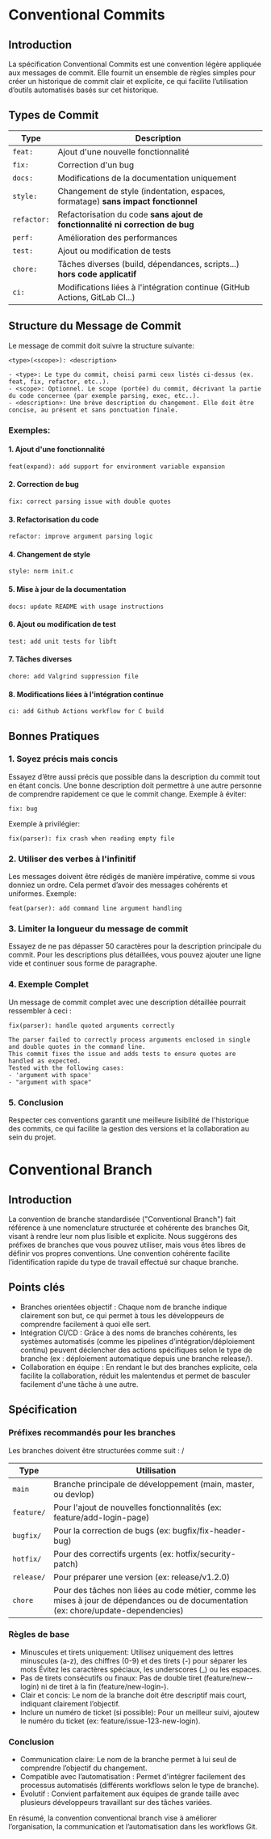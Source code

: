 # Conventional Commits

## Introduction

La spécification Conventional Commits est une convention légère appliquée aux messages de commit.
Elle fournit un ensemble de règles simples pour créer un historique de commit clair et explicite, ce qui facilite l’utilisation d’outils automatisés basés sur cet historique.

## Types de Commit

| **Type**    | **Description**                                                                 |
|-------------|---------------------------------------------------------------------------------|
| `feat:`     | Ajout d'une nouvelle fonctionnalité                                             |
| `fix:`      | Correction d'un bug                                                             |
| `docs:`     | Modifications de la documentation uniquement                                    |
| `style:`    | Changement de style (indentation, espaces, formatage) **sans impact fonctionnel**|
| `refactor:` | Refactorisation du code **sans ajout de fonctionnalité ni correction de bug**   |
| `perf:`     | Amélioration des performances                                                   |
| `test:`     | Ajout ou modification de tests                                                  |
| `chore:`    | Tâches diverses (build, dépendances, scripts...) **hors code applicatif**       |
| `ci:`       | Modifications liées à l'intégration continue (GitHub Actions, GitLab CI...)     |


## Structure du Message de Commit

Le message de commit doit suivre la structure suivante:

	<type>(<scope>): <description>

	- <type>: Le type du commit, choisi parmi ceux listés ci-dessus (ex. feat, fix, refactor, etc..).
	- <scope>: Optionnel. Le scope (portée) du commit, décrivant la partie du code concernee (par exemple parsing, exec, etc..).
	- <description>: Une brève description du changement. Elle doit être concise, au présent et sans ponctuation finale.

### Exemples:

#### 1. Ajout d'une fonctionnalité

	feat(expand): add support for environment variable expansion

#### 2. Correction de bug

	fix: correct parsing issue with double quotes

#### 3. Refactorisation du code

	refactor: improve argument parsing logic

#### 4. Changement de style

	style: norm init.c

#### 5. Mise à jour de la documentation

	docs: update README with usage instructions

#### 6. Ajout ou modification de test

	test: add unit tests for libft

#### 7. Tâches diverses

	chore: add Valgrind suppression file

#### 8. Modifications liées à l'intégration continue

	ci: add Github Actions workflow for C build

## Bonnes Pratiques
### 1. Soyez précis mais concis

Essayez d’être aussi précis que possible dans la description du commit tout en étant concis. Une bonne description doit permettre à une autre personne de comprendre rapidement ce que le commit change.
Exemple à éviter:

	fix: bug

Exemple à privilégier:

	fix(parser): fix crash when reading empty file

### 2. Utiliser des verbes à l'infinitif

Les messages doivent être rédigés de manière impérative, comme si vous donniez un ordre. Cela permet d’avoir des messages cohérents et uniformes.
Exemple:

	feat(parser): add command line argument handling

### 3. Limiter la longueur du message de commit

Essayez de ne pas dépasser 50 caractères pour la description principale du commit. Pour les descriptions plus détaillées, vous pouvez ajouter une ligne vide et continuer sous forme de paragraphe.

### 4. Exemple Complet

Un message de commit complet avec une description détaillée pourrait ressembler à ceci :

	fix(parser): handle quoted arguments correctly

	The parser failed to correctly process arguments enclosed in single and double quotes in the command line.
	This commit fixes the issue and adds tests to ensure quotes are handled as expected.
	Tested with the following cases:
	- 'argument with space'
	- "argument with space"

### 5. Conclusion

Respecter ces conventions garantit une meilleure lisibilité de l'historique des commits, ce qui facilite la gestion des versions et la collaboration au sein du projet.

# Conventional Branch

## Introduction

La convention de branche standardisée ("Conventional Branch") fait référence à une nomenclature structurée et cohérente des branches Git, visant à rendre leur nom plus lisible et explicite. Nous suggérons des préfixes de branches que vous pouvez utiliser, mais vous êtes libres de définir vos propres conventions.
Une convention cohérente facilite l’identification rapide du type de travail effectué sur chaque branche.


## Points clés

- Branches orientées objectif : Chaque nom de branche indique clairement son but, ce qui permet à tous les développeurs de comprendre facilement à quoi elle sert.
- Intégration CI/CD : Grâce à des noms de branches cohérents, les systèmes automatisés (comme les pipelines d’intégration/déploiement continu) peuvent déclencher des actions spécifiques selon le type de branche (ex : déploiement automatique depuis une branche release/).
- Collaboration en équipe : En rendant le but des branches explicite, cela facilite la collaboration, réduit les malentendus et permet de basculer facilement d'une tâche à une autre.

## Spécification

### Préfixes recommandés pour les branches

Les branches doivent être structurées comme suit :
	<type>/<description>


| **Type**    | **Utilisation**                                                                 |
|-------------|---------------------------------------------------------------------------------|
| `main`      | Branche principale de développement (main, master, ou devlop)                    |
| `feature/`  | Pour l'ajout de nouvelles fonctionnalités (ex: feature/add-login-page)           |
| `bugfix/`   | Pour la correction de bugs (ex: bugfix/fix-header-bug)                           |
| `hotfix/`   | Pour des correctifs urgents (ex: hotfix/security-patch)                          |
| `release/`  | Pour préparer une version (ex: release/v1.2.0)                                   |
| `chore`     | Pour des tâches non liées au code métier, comme les mises à jour de dépendances ou de documentation (ex: chore/update-dependencies)|


### Règles de base

- Minuscules et tirets uniquement: Utilisez uniquement des lettres minuscules (a-z), des chiffres (0-9) et des tirets (-) pour séparer les mots
Évitez les caractères spéciaux, les underscores (_) ou les espaces.
- Pas de tirets consécutifs ou finaux: Pas de double tiret (feature/new--login) ni de tiret à  la fin (feature/new-login-).
- Clair et concis: Le nom de la branche doit être descriptif mais court, indiquant clairement l’objectif.
- Inclure un numéro de ticket (si possible): Pour un meilleur suivi, ajoutew le numéro du ticket (ex: feature/issue-123-new-login).

### Conclusion

- Communication claire: Le nom de la branche permet à lui seul de comprendre l’objectif du changement.
- Compatible avec l’automatisation : Permet d'intégrer facilement des processus automatisés (différents workflows selon le type de branche).
- Évolutif : Convient parfaitement aux équipes de grande taille avec plusieurs développeurs travaillant sur des tâches variées.

En résumé, la convention conventional branch vise à améliorer l’organisation, la communication et l’automatisation dans les workflows Git.
